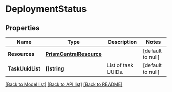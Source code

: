 # DeploymentStatus

## Properties
Name | Type | Description | Notes
------------ | ------------- | ------------- | -------------
**Resources** | [**PrismCentralResource**](prism_central_resource.md) |  | [default to null]
**TaskUuidList** | **[]string** | List of task UUIDs. | [default to null]

[[Back to Model list]](../README.md#documentation-for-models) [[Back to API list]](../README.md#documentation-for-api-endpoints) [[Back to README]](../README.md)


